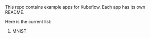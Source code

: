 This repo contains example apps for Kubeflow. Each app has its own README.

Here is the current list:
1. MNIST

